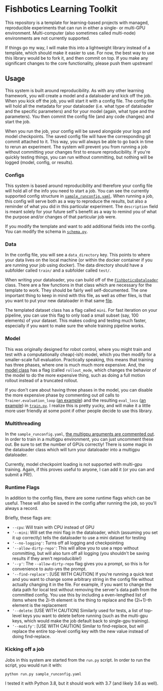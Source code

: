 # Fishbotics Learning Toolkit
This repository is a template for learning-based projects with managed, reproducible experiments that can run in either a single- or multi-GPU environment. 
Multi-computer (also sometimes called multi-node) environments are not currently supported.

If things go my way, I will make this into a lightweight library instead of a template, which should make it easier to use. For now, the best way to use this library would be to fork it, and then commit on top. If you make any significant changes to the core functionality, please push them upstream!


## Usage

This system is built around reproducibility. As with any other learning framework, you will create a model and a dataloader and kick off the job. When you kick off the job, you will start it with a config file. 
The config file will hold all the metadata for your dataloader (i.e. what type of dataloader and the specific parameters) and for your model 
(again, what type and the parameters). You then commit the config file (and any code changes) and start the job. 

When you run the job, your config will be saved alongside your logs and model checkpoints. The saved config file will have the corresponding git commit attached to it. 
This way, you will always be able to go back in time to rerun an experiment. 
The system will prevent you from running a job without committing your changes first to ensure reproducibility. 
If you're quickly testing things, you can run without committing, but nothing will be logged (model, config, or results).

### Configs
This system is based around reproducibility and therefore your config file will hold all of the info you need to start a job. You can see the currently supported config structure in [`sample_runconfig.yaml`](https://github.com/fishbotics/fishbotics-learning-toolkit/blob/main/sample_runconfig.yaml). 
When running a job, this config will serve both as a way to reproduce the results, but also a reminder of what you did in this particular experiment. 
The `description` field is meant solely for your future self's benefit as a way to remind you of what the purpose and/or changes of that particular job were.

If you modify the template and want to add additional fields into the config. You can modify the schema in [`schema.py`](https://github.com/fishbotics/fishbotics-learning-toolkit/blob/main/src/schema.py).

### Data

In the config file, you will see a `data_directory` key. This points to where your data lives on the local machine 
(or within the docker container if you are running your job using docker). The data directory should have a subfolder called `train/` and a subfolder called `test/`.

When writing your dataloader, you can build off of the [`FishboticsDataloader`](https://github.com/fishbotics/fishbotics-learning-toolkit/blob/main/src/data_loader.py#L41) class. 
There are a few functions in that class which are necessary for the template to work. They should be fairly well self-documented. 
The one important thing to keep in mind with this file, as well as other files, is that you want to put your new dataloader in that same [file](https://github.com/fishbotics/fishbotics-learning-toolkit/blob/main/src/data_loader.py).

The templated dataset class has a flag called `mini`. For fast iteration on your pipeline, you can use this flag to only load a small subset (say, 100 elements) of your dataset. This makes coding and testing much faster, especially if you want to make sure the whole training pipeline works.

### Model

This was originally designed for robot control, where you might train and test with a computationally cheap(-ish) model, which you then modify for a smaller-scale full evaluation.
Practically speaking, this means that training has three phases, where one is much much more expensive. And, the [model class](https://github.com/fishbotics/fishbotics-learning-toolkit/blob/main/src/model.py) has a flag (called `rollout_mode`, which changes the behavior of the model 
to do the more expensive thing, such as doing a full motion rollout instead of a truncated rollout.

If you don't care about having three phases in the model, you can disable the more expensive phase by commenting out _all_ calls to `Trainer.evaluation_loop` ([an example](https://github.com/fishbotics/fishbotics-learning-toolkit/blob/main/src/train.py#L109)) and the resulting `eval_loss` ([an example](https://github.com/fishbotics/fishbotics-learning-toolkit/blob/main/src/train.py#L124))
 in [`train.py`](https://github.com/fishbotics/fishbotics-learning-toolkit/blob/main/src/train.py).
I realize this is pretty yucky, and will make it a little more user friendly at some point if other people decide to use this library.

### Multithreading
In the `sample_runconfig.yaml`, [the multigpu arguments are commented out](https://github.com/fishbotics/fishbotics-learning-toolkit/blob/main/sample_runconfig.yaml#L18). 
In order to train in a multigpu environment, you can just uncomment these out. Be sure to set the number of GPUs correctly! There is some magic in the dataloader class which will turn your dataloader into a multigpu dataloader. 

Currently, model checkpoint loading is not supported with multi-gpu training. Again, if this proves useful to anyone, I can add it (or you can and submit a PR!).

### Runtime Flags
In addition to the config files, there are some runtime flags which can be useful. These will also be saved in the config after running the job, so you'll always a record.

Briefly, these flags are:

- `--cpu`: Will train with CPU instead of GPU
- `'--mini`: Will set the mini flag in the dataloader, which (assuming you set it up correctly) tells the dataloader to use a mini dataset for testing
- `'--no-logging'`: Turns off all logging and checkpointing
- `'--allow-dirty-repo'`: This will allow you to use a repo without committing, but will also turn off all logging (you shouldn't be saving results if they aren't reproducible!)
- `'--y'`: The `--allow-dirty-repo` flag gives you a prompt, so this is for convenience to auto-yes the prompt.
- `'--find-replace'`: [USE WITH CAUTION] If you're running a quick test and you want to change some arbitrary string in the config file without actually changing it in the file. For example, if you want to change the data path for local test without removing the server's data path from the committed config. You use this by including a even-lengthed list of items where the 2i-th element is the thing to replace and the (2i+1)-th element is the replacement 
- `'--delete`: [USE WITH CAUTION] Similarly used for tests, a list of top-level keys you want to delete before running (such as the multi-gpu keys, which would make the job default back to single-gpu training).
- `'--modify'`: [USE WITH CAUTION] Similar to find-replace, but will replace the entire top-level config key with the new value instead of doing find-replace.

### Kicking off a job
Jobs in this system are started from the `run.py` script. In order to run the script, you would run it with:

```bash
python run.py sample_runconfig.yaml
```

I tested it with Python 3.8, but it should work with 3.7 (and likely 3.6 as well). 
